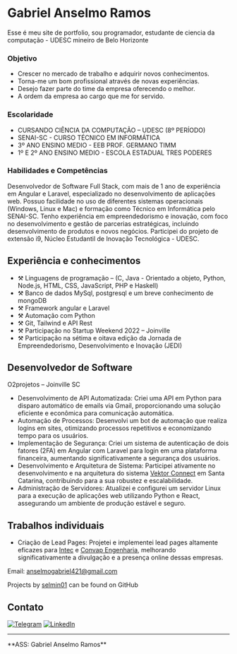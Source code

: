 # Gabriel Anselmo Ramos

Esse é meu site de portfolio, sou programador, estudante de ciencia da computação - UDESC
mineiro de Belo Horizonte 

### Objetivo

- Crescer no mercado de trabalho e adquirir novos conhecimentos.
- Torna-me um bom profissional através de novas experiências.
- Desejo fazer parte do time da empresa oferecendo o melhor.
- A ordem da empresa ao cargo que me for servido.

### Escolaridade

- CURSANDO CIÊNCIA DA COMPUTAÇÃO – UDESC (8º PERÍODO)
- SENAI-SC - CURSO TÉCNICO EM INFORMÁTICA
- 3º ANO ENSINO MEDIO - EEB PROF. GERMANO TIMM
- 1º E 2º ANO ENSINO MEDIO - ESCOLA ESTADUAL TRES PODERES

### Habilidades e Competências

Desenvolvedor de Software Full Stack, com mais de 1 ano de experiência em Angular e Laravel, especializado no desenvolvimento de aplicações web. Possuo facilidade no uso de diferentes sistemas operacionais (Windows, Linux e Mac) e formação como Técnico em Informática pelo SENAI-SC. Tenho experiência em empreendedorismo e inovação, com foco no desenvolvimento e gestão de parcerias estratégicas, incluindo desenvolvimento de produtos e novos negócios. Participei do projeto de extensão i9, Núcleo Estudantil de Inovação Tecnológica - UDESC.

## Experiência e conhecimentos

- ⚒️ Linguagens de programação – (C, Java - Orientado a objeto, Python, Node.js, HTML, CSS, JavaScript, PHP e Haskell)
- ⚒️ Banco de dados MySql, postgresql e um breve conhecimento de mongoDB
- ⚒️ Framework angular e Laravel
- ⚒️ Automação com Python
- ⚒️ Git, Tailwind e API Rest
- ⚒️ Participação no Startup Weekend 2022 – Joinville
- ⚒️ Participação na sétima e oitava edição da Jornada de Empreendedorismo, Desenvolvimento e Inovação (JEDI)

## Desenvolvedor de Software
O2projetos – Joinville SC

 - Desenvolvimento de API Automatizada: Criei uma API em Python para disparo automático de emails via Gmail, proporcionando uma solução eficiente e econômica para comunicação automática.
 - Automação de Processos: Desenvolvi um bot de automação que realiza logins em sites, otimizando processos repetitivos e economizando tempo para os usuários.
 - Implementação de Segurança: Criei um sistema de autenticação de dois fatores (2FA) em Angular com Laravel para login em uma plataforma financeira, aumentando significativamente a segurança dos usuários.
 - Desenvolvimento e Arquitetura de Sistema: Participei ativamente no desenvolvimento e na arquitetura do sistema [Vektor Connect](https://vektor.connect.o2projetos.com.br/login) em Santa Catarina, contribuindo para a sua robustez e escalabilidade.
 - Administração de Servidores: Atualizei e configurei um servidor Linux para a execução de aplicações web utilizando Python e React, assegurando um ambiente de produção estável e seguro.

## Trabalhos individuais  

- Criação de Lead Pages: Projetei e implementei lead pages altamente eficazes para [Intec](https://www.intecenergia.com.br/) e [Convap Engenharia](http://www.convap.com.br/), melhorando significativamente a divulgação e a presença online dessas empresas.


Email: [anselmogabriel421@gmail.com](mailto:anselmogabriel421@gmail.com)

Projects by [selmin01](https://github.com/selmin01) can be found on GitHub


## Contato

[![Telegram](https://img.shields.io/badge/Telegram-2CA5E0?style=for-the-badge&logo=telegram&logoColor=white)](https://t.me/Selmin01) 
[![LinkedIn](https://img.shields.io/badge/linkedin-%230077B5.svg?style=for-the-badge&logo=linkedin&logoColor=white)](https://linkedin.com/in/gabriel-anselmo-9b577a220)

<hr>
**ASS: Gabriel Anselmo Ramos**


